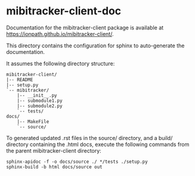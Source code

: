# mibitracker-client-doc
Documentation for the mibitracker-client package is available at
https://ionpath.github.io/mibitracker-client/.

This directory contains the configuration for sphinx to auto-generate
the documentation.

It assumes the following directory structure:

```
mibitracker-client/
|-- README
|-- setup.py
`-- mibitracker/
    |-- __init__.py
    |-- submodule1.py
    |-- submodule2.py
    `-- tests/
docs/
    |-- MakeFile
    `-- source/
```

To generated updated .rst files in the source/ directory, and a build/
directory containing the .html docs, execute the following commands from the
parent mibitracker-client directory:
```
sphinx-apidoc -f -o docs/source ./ */tests ./setup.py
sphinx-build -b html docs/source out
```
